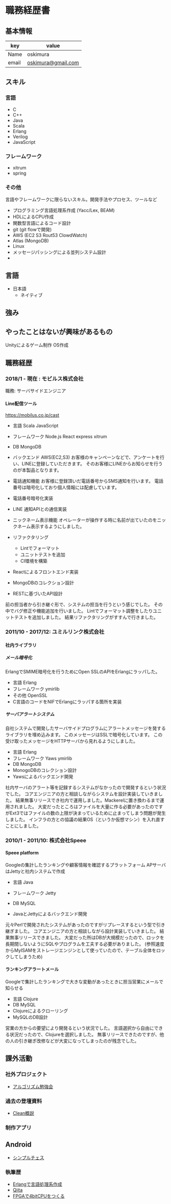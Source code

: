# 職務経歴書

## 基本情報

|key|value|
|---|-----|
|Name|oskimura|
|email|oskimura@gmail.com|

## スキル
### 言語
- C
- C++
- Java
- Scala
- Erlang
- Verilog
- JavaScript

### フレームワーク

- xitrum
- spring

### その他

 言語やフレームワークに限らないスキル。開発手法やプロセス、ツールなど
 
 - プログラミング言語処理系作成 (Yacc/Lex, BEAM)
 - HDLによるCPU作成
 - 関数型言語によるコード設計
 - git (git flowで開発)
 - AWS (EC2 S3 Rout53 ClowdWatch)
 - Atlas (MongoDB)
 - Linux 
 - メッセージパッシングによる並列システム設計
 - 
 
## 言語

- 日本語
  - ネイティブ

## 強み

## やったことはないが興味があるもの
Unityによるゲーム制作
OS作成

## 職務経歴

### 2018/1 - 現在 : モビルス株式会社

職務: サーバサイドエンジニア

#### Line配信ツール

https://mobilus.co.jp/cast

- 言語 Scala JavaScript
- フレームワーク Node.js React express xitrum
- DB MongoDB
- バックエンド AWS(EC2,S3)
お客様のキャンペーンなどで、アンケートを行い、LINEに登録していただきます。
そのお客様にLINEからお知らせを行うのが本製品となります。
- 電話通知機能
お客様に登録頂いだ電話番号からSMS通知を行います。
電話番号は暗号化しており個人情報には配慮しています。

- 電話番号暗号化実装
- LINE 通知APIとの通信実装

- ニックネーム表示機能
オペレーターが操作する時に名前が出ていたのをニックネーム表示するようにしました。

- リファクタリング
  - Lintでフォーマット
  - ユニットテストを追加
  - CI環境を構築
- Reactによるフロントエンド実装
- MongoDBのコレクション設計
- RESTに基づいたAPI設計

前の担当者から引き継ぐ形で、システムの担当を行うという感じでした。
その中でバグ修正や機能追加を行いました。
Lintでフォーマット調整をしたりユニットテストを追加しました。
結果リファクタリングがすすんで行きました。


### 2011/10 - 2017/12: ユミルリンク株式会社 

#### 社内ライブラリ

##### メール暗号化
ErlangでSMIME暗号化を行うためにOpen SSLのAPIをErlangにラッパした。
- 言語 Erlang
- フレームワーク ymirlib
- その他 OpenSSL
- C言語のコードをNIFでErlangにラッパする箇所を実装

##### サーバアラートシステム

自社システムで開発したサーバサイドプログラムにアラートメッセージを発するライブラリを埋め込みます。
このメッセージはSSLで暗号化しています。
この受け取ったメッセージをHTTPサーバから見れるようにしました。

- 言語 Erlang
- フレームワーク Yaws ymirlib
- DB MongoDB
- MonogoDBのコレクション設計
- Yawsによるバックエンド開発

社内サーバのアラート等を記録するシステムがなかったので開発するという状況でした。
コアエンジニアの方と相談しながらシステムを設計実装していきました。
結果無事リリースでき社内で運用しました。Mackerelに置き換わるまで運用されました。
大変だったところはファイルを大量に作る必要があったのですがExt3ではファイルの数の上限が決まっているために止まってしまう問題が発生しました。
インフラの方との協議の結果OS（というか仮想マシン）を入れ直すことにしました。

### 2010/1 - 2011/10: 株式会社Speee

#### Speee platform

Googleの集計したランキングや顧客情報を確認するプラットフォーム
APサーバはJettyと社内システムで作成

- 言語 Java
- フレームワーク Jetty
- DB MySQL

- JavaとJettyによるバックエンド開発

元々Perlで開発されたシステムがあったのですがリプレースするという型で引き継ぎました。
コアエンジニアの方と相談しながら設計実装していきました。
結果無事リリースできました。
大変だった所はDBが大規模だったので、ロックを長期間しないようにSQLやプログラムを工夫する必要がありました。
(参照速度からMyISAMをストレージエンジンとして使っていたので、テーブル全体をロックしてしまうため)

#### ランキングアラートメール

Googleで集計したランキングで大きな変動があったときに担当営業にメールで知らせる

- 言語 Clojure
- DB MySQL
- Clojureによるクローリング
- MySQLのDB設計

営業の方からの要望により開発るという状況でした。
言語選択から自由にできる状況だったので、Clojureを選択しました。
無事リリースできたのですが、他の人の引き継ぎ改修などが大変になってしまったのが残念でした。

## 課外活動

### 社外プロジェクト
* [アルゴリズム勉強会](https://algorithm.connpass.com/)

### 過去の登壇資料
* [Clean概説](https://www.slideshare.net/oskimura/clean-8554744)

### 制作アプリ

## Android

* [シンプルチェス](https://play.google.com/store/apps/details?id=com.mammoth.chess.oskimura)

### 執筆歴
* [Erlangで言語処理系作成](https://www.amazon.co.jp/Erlang%E3%81%A7%E8%A8%80%E8%AA%9E%E5%87%A6%E7%90%86%E7%B3%BB%E4%BD%9C%E6%88%90-oskimura/dp/4873100593/ref=sr_1_4?__mk_ja_JP=%E3%82%AB%E3%82%BF%E3%82%AB%E3%83%8A&dchild=1&keywords=erlang&qid=1602397288&s=books&sr=1-4)
* [Qiita](https://qiita.com/oskimura)
* [FPGAで4bitCPUをつくる](https://booth.pm/ja/items/1860724)
